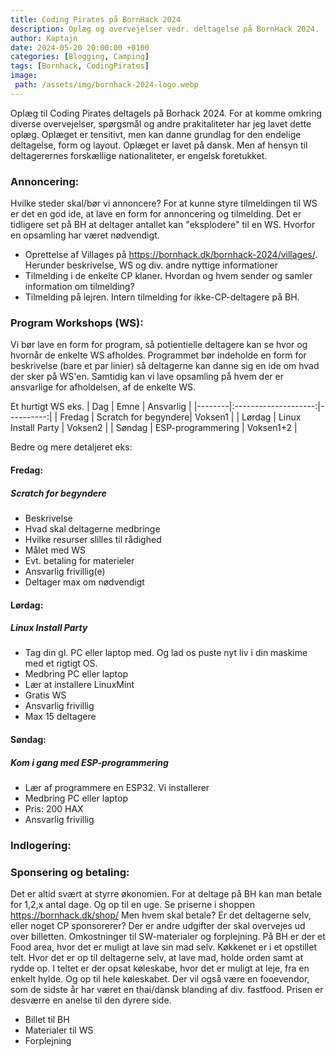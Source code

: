 ```yaml
---
title: Coding Pirates på BornHack 2024
description: Oplæg og overvejelser vedr. deltagelse på BornHack 2024.
author: Kaptajn
date: 2024-05-20 20:00:00 +0100
categories: [Blogging, Camping]
tags: [Bornhack, CodingPirates]
image:
 path: /assets/img/bornhack-2024-logo.webp
---
```


Oplæg til Coding Pirates deltagels på Borhack 2024. For at komme omkring diverse overvejelser, spørgsmål og andre prakitaliteter har jeg lavet dette oplæg. Oplæget er tensitivt, men kan danne grundlag for den endelige deltagelse, form og layout. Oplæget er lavet på dansk. Men af hensyn til deltagerernes forskællige nationaliteter, er engelsk foretukket.

### Annoncering:
Hvilke steder skal/bør vi annoncere? For at kunne styre tilmeldingen til WS er det en god ide, at lave en form for annoncering og tilmelding. Det er tidligere set på BH at deltager antallet kan "eksplodere" til en WS. Hvorfor en opsamling har været nødvendigt. 
* Oprettelse af Villages på https://bornhack.dk/bornhack-2024/villages/. Herunder beskrivelse, WS og div. andre nyttige informationer
* Tilmelding i de enkelte CP klaner. Hvordan og hvem sender og samler information om tilmelding?
* Tilmelding på lejren. Intern tilmelding for ikke-CP-deltagere på BH.

### Program Workshops (WS):
Vi bør lave en form for program, så potientielle deltagere kan se hvor og hvornår de enkelte WS afholdes. Programmet bør indeholde en form for beskrivelse (bare et par linier) så deltagerne kan danne sig en ide om hvad der sker på WS'en. Samtidig kan vi lave opsamling på hvem der er ansvarlige for afholdelsen, af de enkelte WS.

Et hurtigt WS eks.
| Dag    | Emne                 | Ansvarlig |
|--------|:--------------------:|----------:|
| Fredag | Scratch for begyndere| Voksen1   |
| Lørdag | Linux Install Party  | Voksen2   |
| Søndag | ESP-programmering    | Voksen1+2 |

Bedre og mere detaljeret eks:
#### Fredag:
##### Scratch for begyndere
* Beskrivelse
* Hvad skal deltagerne medbringe
* Hvilke resurser slilles til rådighed
* Målet med WS
* Evt. betaling for materieler
* Ansvarlig frivillig(e)
* Deltager max om nødvendigt

#### Lørdag:
##### Linux Install Party
* Tag din gl. PC eller laptop med. Og lad os puste nyt liv i din maskime med et rigtigt OS.
* Medbring PC eller laptop
* Lær at installere LinuxMint
* Gratis WS
* Ansvarlig frivillig
* Max 15 deltagere

#### Søndag:
##### Kom i gang med ESP-programmering
* Lær af programmere en ESP32. Vi installerer
* Medbring PC eller laptop
* Pris: 200 HAX
* Ansvarlig frivillig

### Indlogering:

### Sponsering og betaling:
Det er altid svært at styrre økonomien. For at deltage på BH kan man betale for 1,2,x antal dage. Og op til en uge. Se priserne i shoppen https://bornhack.dk/shop/
Men hvem skal betale? Er det deltagerne selv, eller noget CP sponsorerer?
Der er andre udgifter der skal overvejes ud over billetten. Omkostninger til SW-materialer og forplejning. På BH er der et Food area, hvor det er muligt at lave sin mad selv. Køkkenet er i et opstillet telt. Hvor det er op til deltagerne selv, at lave mad, holde orden samt at rydde op. I teltet er der opsat køleskabe, hvor det er muligt at leje, fra en enkelt hylde. Og op til hele køleskabet. Der vil også være en fooevendor, som de sidste år har været en thai/dansk blanding af div. fastfood. Prisen er desværre en anelse til den dyrere side. 

* Billet til BH
* Materialer til WS
* Forplejning
